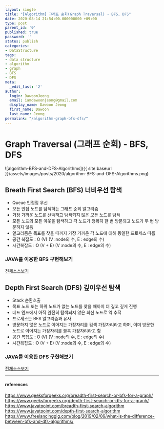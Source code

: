 ```yaml
---
layout: single
title: "[Algorithm] 그래프 순회(Graph Traversal) - BFS, DFS"
date: 2020-08-14 21:54:00.000000000 +09:00
type: post
parent_id: '0'
published: true
password: ''
status: publish
categories:
- DataStructure
tags:
- data structure
- algorithm
- graph
- BFS
- DFS
meta:
  _edit_last: '2'
author:
  login: DawoonJeong
  email: iamdawoonjeong@gmail.com
  display_name: Dawoon Jeong
  first_name: Dawoon
  last_name: Jeong
permalink: "/algorithm-graph-bfs-dfs/"
---
```

# Graph Traversal (그래프 순회) - BFS, DFS

![algorithm-BFS-and-DFS-Algorithms]({{ site.baseurl }}/assets/images/posts/2020/algorithm-BFS-and-DFS-Algorithms.png)


## Breath First Search (BFS) 너비우선 탐색
- Queue 인접점 우선
- 모든 인접 노드를 탐색하는 그래프 순회 알고리즘
- 가장 가까운 노드를 선택하고 탐색되지 않은 모든 노드를 탐색
- 모든 노드의 모든 이웃을 탐색하고 각 노드가 정확히 한 번 방문되고 노드가 두 번 방문하지 않음
- 알고리즘은 목표를 찾을 때까지 가장 가까운 각 노드에 대해 동일한 프로세스 따름
- 공간 복잡도 : O (V)  (V :node의 수, E : edge의 수)
- 시간복잡도 : O (V + E) (V :node의 수, E : edge의 수)



### JAVA를 이용한 BFS 구현해보기  

[전체소스보기](https://github.com/iamdawoonjeong/java-datastructure-algorithm/blob/master/java-datastructure/src/graph/bfs/implementation/GraphBFS.java)


## Depth First Search (DFS) 깊이우선 탐색
- Stack 순환호출
- 목표 노드 또는 하위 노드가 없는 노드를 찾을 때까지 더 깊고 깊게 진행
- 데드 엔드에서 아직 완전히 탐색되지 않은 최신 노드로 역 추적
- 프로세스는 BFS 알고리즘과 유사
- 방문하지 않은 노드로 이어지는 가장자리를 검색 가장자리라고 하며, 이미 방문한 노드로 이어지는 가장자리를 블록 가장자리라고 함
- 공간 복잡도 : O (V)  (V :node의 수, E : edge의 수)
- 시간복잡도 : O (V + E) (V :node의 수, E : edge의 수)



### JAVA를 이용한 DFS 구현해보기  

[전체소스보기](https://github.com/iamdawoonjeong/java-datastructure-algorithm/blob/master/java-datastructure/src/graph/bfs/implementation/GraphDFS.java)


---
#### references
<https://www.geeksforgeeks.org/breadth-first-search-or-bfs-for-a-graph/>  
<https://www.geeksforgeeks.org/depth-first-search-or-dfs-for-a-graph/>  
<https://www.javatpoint.com/breadth-first-search-algorithm>  
<https://www.javatpoint.com/depth-first-search-algorithm>  
<https://www.freelancinggig.com/blog/2019/02/06/what-is-the-difference-between-bfs-and-dfs-algorithms/>
